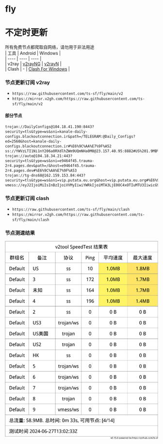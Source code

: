 # fly
# 不定时更新
所有免费节点都爬取自网络，请勿用于非法用途  
|  工具  | Android  | Windows  |  
|  ----  | ----   | ----  |  
| v2ray  | [v2rayNG](https://github.com/2dust/v2rayNG/releases) | [v2rayN](https://github.com/2dust/v2rayN/releases) |  
| Clash  | - | [Clash For Windows](https://github.com/2dust/clashN/releases) | 
  
### 节点更新订阅  v2ray
- `https://raw.githubusercontent.com/ts-sf/fly/main/v2`  
- `https://mirror.v2gh.com/https://raw.githubusercontent.com/ts-sf/fly/main/v2`  

#### 部分节点  
``` 
trojan://DailyConfigs@104.18.41.190:8443?security=tls&type=ws&sni=kanale-daily-configs.blackoutconnection.ir&path=/TELEGRAM:@Daily_Configs?ed=2560&host=kanale-daily-configs.blackoutconnection.ir#%E6%9C%AA%E7%9F%A52
ss://YWVzLTI1Ni1nY206a0RXdlhZWm9UQmNHa0M0@23.157.40.95:8882#US%201.9MB%2Fs
trojan://auto@104.18.34.21:443?security=tls&type=ws&sni=e9464f45.trauma-2r4.pages.dev&path=/&host=e9464f45.trauma-2r4.pages.dev#%E6%9C%AA%E7%9F%A53
trojan://tg-dns68@162.159.153.84:443?security=tls&type=ws&sni=vip.putata.eu.org&host=vip.putata.eu.org#%E6%9C%AA%E7%9F%A54
vmess://eyJ2IjoiMiIsInBzIjoiVVMyIiwiYWRkIjoiMTA3LjE0OC4xOTIuMTU3IiwicG9ydCI6IjQxOTExIiwiaWQiOiI0MTgwNDhhZi1hMjkzLTRiOTktOWIwYy05OGNhMzU4MGRkMjQiLCJhaWQiOiI2NCIsInNjeSI6ImF1dG8iLCJuZXQiOiJ0Y3AiLCJ0eXBlIjoiIiwiaG9zdCI6IiIsInBhdGgiOiIiLCJ0bHMiOiIiLCJzbmkiOiIiLCJ0ZXN0X25hbWUiOiJVUzIifQ==
```
### 节点更新订阅  clash
- `https://raw.githubusercontent.com/ts-sf/fly/main/clash`  
- `https://mirror.v2gh.com/https://raw.githubusercontent.com/ts-sf/fly/main/clash`  

### 节点测速结果
![image](traffic.png)
